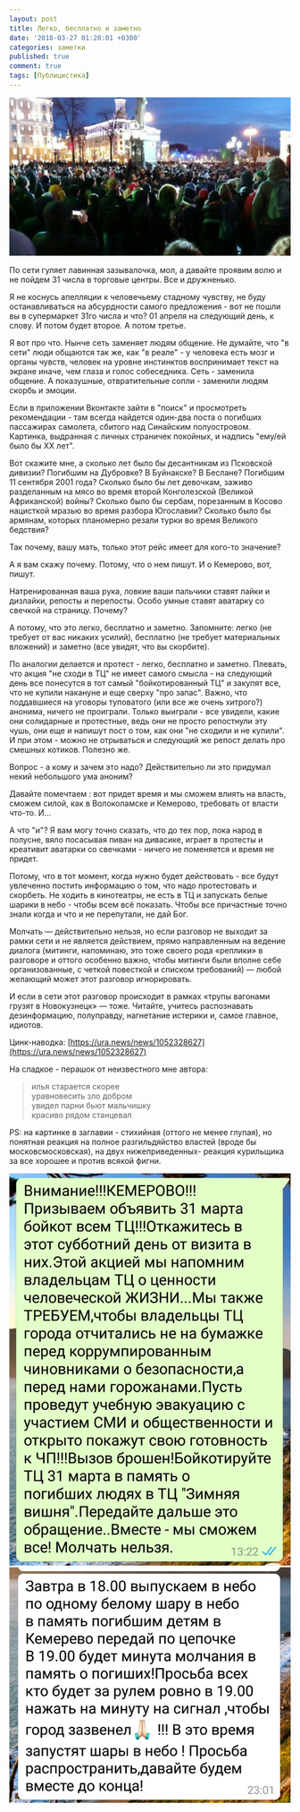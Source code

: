 ```yaml
---
layout: post
title: Легко, бесплатно и заметно
date: '2018-03-27 01:20:01 +0300'
categories: заметки
published: true
comment: true
tags: [Публицистика]
---
```

![Ку-ку]( /image/zametno.jpg)

По сети гуляет лавинная зазывалочка, мол, а давайте проявим волю и не пойдем 31 числа в торговые центры. Все и дружненько.

Я не коснусь апелляции к человечьему стадному чувству, не буду останавливаться на абсурдности самого предложения - вот не пошли вы в супермаркет 31го числа и что? 01 апреля на следующий день, к слову. И потом будет второе. А потом третье.

Я вот про что. Нынче сеть заменяет людям общение. Не думайте, что "в сети" люди общаются так же, как "в реале" - у человека есть мозг и органы чувств, человек на уровне инстинктов воспринимает текст на экране иначе, чем глаза и голос собеседника. Сеть - заменила общение. А показушные, отвратительные сопли - заменили людям скорбь и эмоции.

Если в приложении Вконтакте зайти в "поиск" и просмотреть рекомендации - там всегда найдется один-два поста о погибших пассажирах самолета, сбитого над Синайским полуостровом. Картинка, выдранная с личных страничек покойных, и надпись "ему/ей было бы ХХ лет".

Вот скажите мне, а сколько лет было бы десантникам из Псковской дивизии? Погибшим на Дубровке? В Буйнакске? В Беслане? Погибшим 11 сентября 2001 года? Сколько было бы лет девочкам, заживо разделанным на мясо во время второй Конголезской (Великой Африканской) войны? Сколько было бы сербам, порезанным в Косово нацисткой мразью во время разбора Югославии? Сколько было бы армянам, которых планомерно резали турки во время Великого бедствия?

Так почему, вашу мать, только этот рейс имеет для кого-то значение?

А я вам скажу почему. Потому, что о нем пишут. И о Кемерово, вот, пишут.

Натренированная ваша рука, ловкие ваши пальчики ставят лайки и дизлайки, репосты и перепосты. Особо умные ставят аватарку со свечкой на страницу. Почему?

А потому, что это легко, бесплатно и заметно. Запомните: легко (не требует от вас никаких усилий), бесплатно (не требует материальных вложений) и заметно (все увидят, что вы скорбите).

По аналогии делается и протест - легко, бесплатно и заметно. Плевать, что акция "не сходи в ТЦ" не имеет самого смысла - на следующий день все понесутся в тот самый "бойкотированный ТЦ" и закупят все, что не купили накануне и еще сверху "про запас". Важно, что поддавшиеся на уговоры туповатого (или все же очень хитрого?) анонима, ничего не проиграли. Только выиграли - все увидели, какие они солидарные и протестные, ведь они не просто репостнули эту чушь, они еще и напишут пост о том, как они "не сходили и не купили". И при этом - можно не отрываться и следующий же репост делать про смешных котиков. Полезно же.

Вопрос - а кому и зачем это надо? Действительно ли это придумал некий небольшого ума аноним?

Давайте помечтаем : вот придет время и мы сможем влиять на власть, сможем силой, как в Волоколамске и Кемерово, требовать от власти что-то. И...

А что "и"? Я вам могу точно сказать, что до тех пор, пока народ в полусне, вяло посасывая пиван на дивасике, играет в протесты и креативит аватарки со свечками - ничего не поменяется и время не придет.

Потому, что в тот момент, когда нужно будет действовать - все будут увлеченно постить информацию о том, что надо протестовать и скорбеть. Не ходить в кинотеатры, не есть в ТЦ и запускать белые шарики в небо - чтобы всем всё показать. Чтобы все причастные точно знали когда и что и не перепутали, не дай Бог.

Молчать — действительно нельзя, но если разговор не выходит за рамки сети и не является действием, прямо направленным на ведение диалога (митинги, напоминаю, это тоже своего рода «реплики» в разговоре и оттого особенно важно, чтобы митинги были вполне себе организованные, с четкой повесткой и списком требований) — любой желающий может этот разговор игнорировать.

И если в сети этот разговор происходит в рамках «трупы вагонами грузят в Новокузнецк» — тоже. Читайте, учитесь распознавать дезинформацию, полуправду, нагнетание истерики и, самое главное, идиотов.

Цинк-наводка: [https://ura.news/news/1052328627](https://ura.news/news/1052328627)

На сладкое - перашок от неизвестного мне автора:

>илья старается скорее  
>уравновесить зло добром  
>увидел парни бьют мальчишку  
>красиво рядом станцевал  

PS: на картинке в заглавии - стихийная (оттого не менее глупая), но понятная реакция на полное разгильдяйство властей (вроде бы московсмосковская), на двух нижеприведенных- реакция курильщика за все хорошее и против всякой фигни.

![Бойкот ТЦ](/image/boikottc.jpg)  
![Акция с шариками](/image/shariki.jpg)
